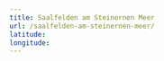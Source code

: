 ```yaml
---
title: Saalfelden am Steinernen Meer
url: /saalfelden-am-steinernen-meer/
latitude: 
longitude: 
---
```

